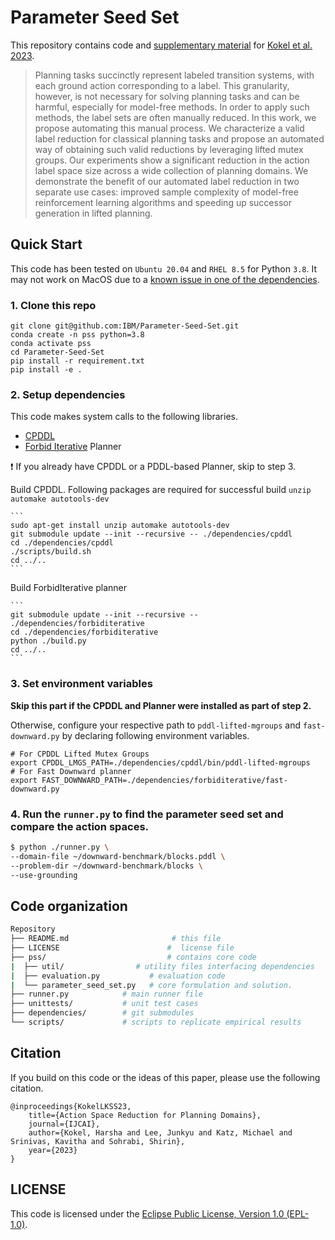 # Parameter Seed Set 


This repository contains code and [supplementary material](./supp_material.pdf) for [Kokel et al. 2023](#citation).

> Planning tasks succinctly represent labeled transition systems, with 
each ground action corresponding to a label. This granularity, however, 
is not necessary for solving planning tasks and can be harmful, especially 
for model-free methods. In order to apply such methods, the label sets 
are often manually reduced. In this work, we propose automating this manual 
process. We characterize a valid label reduction for classical planning 
tasks and propose an automated way of obtaining such valid reductions by 
leveraging lifted mutex groups. Our experiments show a significant reduction 
in the action label space size across a wide collection of planning domains. 
We demonstrate the benefit of our automated label reduction in two separate 
use cases: improved sample complexity of model-free reinforcement learning 
algorithms and speeding up successor generation in lifted planning. 


## Quick Start 

This code has been tested on `Ubuntu 20.04` and `RHEL 8.5` for Python `3.8`. 
It may not work on MacOS due to a [known issue in one of the dependencies](https://gitlab.com/danfis/cpddl/-/issues/1).

### 1. Clone this repo

```
git clone git@github.com:IBM/Parameter-Seed-Set.git
conda create -n pss python=3.8
conda activate pss
cd Parameter-Seed-Set
pip install -r requirement.txt
pip install -e .
```

### 2. Setup dependencies

This code makes system calls to the following libraries.

* [CPDDL](https://gitlab.com/harshakokel/cpddl.git) 
* [Forbid Iterative](https://github.com/IBM/forbiditerative.git) Planner  


:exclamation: If you already have CPDDL or a PDDL-based Planner, skip to step 3.

  Build CPDDL. Following packages are required for successful build `unzip automake autotools-dev`

    ```
    sudo apt-get install unzip automake autotools-dev
    git submodule update --init --recursive -- ./dependencies/cpddl
    cd ./dependencies/cpddl
    ./scripts/build.sh
    cd ../..
    ```

  Build ForbidIterative planner

    ```
    git submodule update --init --recursive -- ./dependencies/forbiditerative
    cd ./dependencies/forbiditerative
    python ./build.py
    cd ../..
    ```


### 3. Set environment variables

**Skip this part if the CPDDL and Planner were installed as part of step 2.** 

Otherwise, configure your respective path to `pddl-lifted-mgroups` and `fast-downward.py` by declaring following environment variables.

```
# For CPDDL Lifted Mutex Groups
export CPDDL_LMGS_PATH=./dependencies/cpddl/bin/pddl-lifted-mgroups
# For Fast Downward planner
export FAST_DOWNWARD_PATH=./dependencies/forbiditerative/fast-downward.py
```

### 4. Run the `runner.py` to find the parameter seed set and compare the action spaces.

```bash
$ python ./runner.py \
--domain-file ~/downward-benchmark/blocks.pddl \
--problem-dir ~/downward-benchmark/blocks \
--use-grounding
```

## Code organization

```bash
Repository
├── README.md                       # this file
├── LICENSE                        #  license file
├── pss/                           # contains core code
|  ├── util/                # utility files interfacing dependencies
|  ├── evaluation.py           # evaluation code
|  └── parameter_seed_set.py   # core formulation and solution.       
├── runner.py            # main runner file    
├── unittests/           # unit test cases
├── dependencies/        # git submodules
└── scripts/             # scripts to replicate empirical results
```


## Citation

If you build on this code or the ideas of this paper, please use the following citation.

    @inproceedings{KokelLKSS23,
     	title={Action Space Reduction for Planning Domains},
     	journal={IJCAI},
     	author={Kokel, Harsha and Lee, Junkyu and Katz, Michael and Srinivas, Kavitha and Sohrabi, Shirin},
     	year={2023}
    }

## LICENSE

This code is licensed under the [Eclipse Public License, Version 1.0 (EPL-1.0)](./LICENSE).
